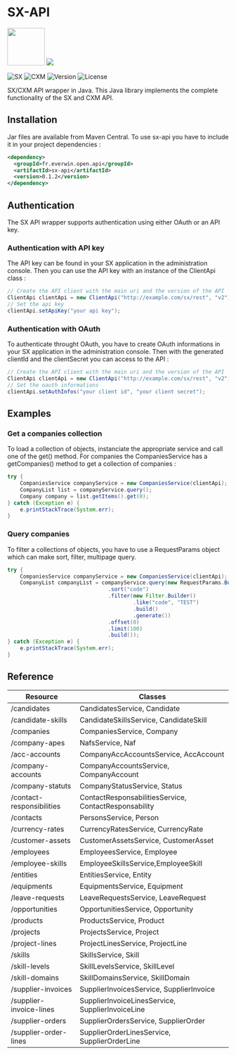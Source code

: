 # SX-API
<img src='https://www.everwin.fr/images/charte/icones_logos_sx.png' width='85px'> <img src='https://www.everwin.fr/images/charte/icones_logos_cxm.png' marginTop='10px'>

![SX](https://img.shields.io/badge/compatible-SX-orange.svg) ![CXM](https://img.shields.io/badge/compatible-CXM-a00d59.svg) ![Version](https://img.shields.io/badge/compatible-APIv2-green.svg) ![License](https://img.shields.io/hexpm/l/plug.svg)

SX/CXM API wrapper in Java.
This Java library implements the complete functionality of the SX and CXM API.

## Installation
Jar files are available from Maven Central. To use sx-api you have to include it in your project dependencies :
```xml
<dependency>
  <groupId>fr.everwin.open.api</groupId>
  <artifactId>sx-api</artifactId>
  <version>0.1.2</version>
</dependency>
```

## Authentication
The SX API wrapper supports authentication using either OAuth or an API key.

### Authentication with API key
The API key can be found in your SX application in the administration console. 
Then you can use the API key with an instance of the ClientApi class :
```java
// Create the API client with the main uri and the version of the API
ClientApi clientApi = new ClientApi("http://example.com/sx/rest", "v2");
// Set the api key
clientApi.setApiKey("your api key");
```

### Authentication with OAuth
To authenticate throught OAuth, you have to create OAuth informations in your SX application in the 
administration console. Then with the generated clientId and the clientSecret you can access to the API :
```java
// Create the API client with the main uri and the version of the API
ClientApi clientApi = new ClientApi("http://example.com/sx/rest", "v2");
// Set the oauth informations
clientApi.setAuthInfos("your client id", "your client secret");
```

## Examples
### Get a companies collection
To load a collection of objects, instanciate the appropriate service and call one of the get() method. For companies the CompaniesService has a getCompanies() method to get a collection of companies : 
```java
try {
    CompaniesService companyService = new CompaniesService(clientApi);
    CompanyList list = companyService.query();
    Company company = list.getItems().get(0);
} catch (Exception e) {
    e.printStackTrace(System.err);
}
```

### Query companies
To filter a collections of objects, you have to use a RequestParams object which can make sort, filter, multipage query.
 
```java
try {
    CompaniesService companyService = new CompaniesService(clientApi);
    CompanyList companyList = companyService.query(new RequestParams.Builder()
                                .sort("code")
                                .filter(new Filter.Builder()
                                        .like("code", "TEST")
                                        .build()
                                        .generate())
                                .offset(0)
                                .limit(100)
                                .build());
} catch (Exception e) {
    e.printStackTrace(System.err);
}
```

## Reference

Resource                    | Classes
--------------------        |-------------
/candidates                 |CandidatesService, Candidate
/candidate-skills           |CandidateSkillsService, CandidateSkill
/companies                  |CompaniesService, Company
/company-apes               |NafsService, Naf
/acc-accounts               |CompanyAccAccountsService, AccAccount
/company-accounts           |CompanyAccountsService, CompanyAccount
/company-statuts            |CompanyStatusService, Status
/contact-responsibilities   |ContactResponsabilitiesService, ContactResponsability
/contacts                   |PersonsService, Person
/currency-rates             |CurrencyRatesService, CurrencyRate
/customer-assets            |CustomerAssetsService, CustomerAsset
/employees                  |EmployeesService, Employee
/employee-skills            |EmployeeSkillsService,EmployeeSkill
/entities                   |EntitiesService, Entity
/equipments                 |EquipmentsService, Equipment
/leave-requests             |LeaveRequestsService, LeaveRequest
/opportunities              |OpportunitiesService, Opportunity
/products                   |ProductsService, Product
/projects                   |ProjectsService, Project
/project-lines              |ProjectLinesService, ProjectLine
/skills                     |SkillsService, Skill
/skill-levels               |SkillLevelsService, SkillLevel
/skill-domains              |SkillDomainsService, SkillDomain
/supplier-invoices          |SupplierInvoicesService, SupplierInvoice
/supplier-invoice-lines     |SupplierInvoiceLinesService, SupplierInvoiceLine
/supplier-orders            |SupplierOrdersService, SupplierOrder
/supplier-order-lines       |SupplierOrderLinesService, SupplierOrderLine

 
